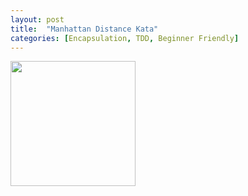 ```yaml
---
layout: post
title:  "Manhattan Distance Kata"
categories: [Encapsulation, TDD, Beginner Friendly]
---
```


<img style="height: 200px" src="{{ site.github.url }}/images/manhattan_distance.jpg">

